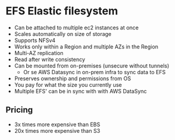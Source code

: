 # EFS Elastic filesystem

- Can be attached to multiple ec2 instances at once
- Scales automatically on size of storage
- Supports NFSv4
- Works only within a Region and multiple AZs in the Region
- Multi-AZ replication
- Read after write consistency
- Can be mounted from on-premises (unsecure without tunnels)
  - Or se AWS Datasync in on-prem infra to sync data to EFS
- Preserves ownership and permissions from OS
- You pay for what the size you currently use
- Multiple EFS' can be in sync with with AWS DataSync

## Pricing
- 3x times more expensive than EBS
- 20x times more expensive than S3
